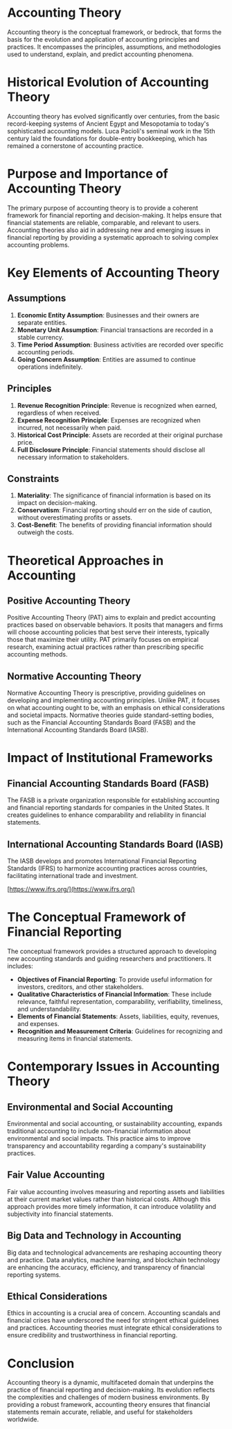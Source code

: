 # Accounting Theory

Accounting theory is the conceptual framework, or bedrock, that forms the basis for the evolution and application of accounting principles and practices. It encompasses the principles, assumptions, and methodologies used to understand, explain, and predict accounting phenomena.

# Historical Evolution of Accounting Theory

Accounting theory has evolved significantly over centuries, from the basic record-keeping systems of Ancient Egypt and Mesopotamia to today's sophisticated accounting models. Luca Pacioli's seminal work in the 15th century laid the foundations for double-entry bookkeeping, which has remained a cornerstone of accounting practice.

# Purpose and Importance of Accounting Theory

The primary purpose of accounting theory is to provide a coherent framework for financial reporting and decision-making. It helps ensure that financial statements are reliable, comparable, and relevant to users. Accounting theories also aid in addressing new and emerging issues in financial reporting by providing a systematic approach to solving complex accounting problems.

# Key Elements of Accounting Theory

## Assumptions

1. **Economic Entity Assumption**: Businesses and their owners are separate entities.
2. **Monetary Unit Assumption**: Financial transactions are recorded in a stable currency.
3. **Time Period Assumption**: Business activities are recorded over specific accounting periods.
4. **Going Concern Assumption**: Entities are assumed to continue operations indefinitely.

## Principles

1. **Revenue Recognition Principle**: Revenue is recognized when earned, regardless of when received.
2. **Expense Recognition Principle**: Expenses are recognized when incurred, not necessarily when paid.
3. **Historical Cost Principle**: Assets are recorded at their original purchase price.
4. **Full Disclosure Principle**: Financial statements should disclose all necessary information to stakeholders.

## Constraints

1. **Materiality**: The significance of financial information is based on its impact on decision-making.
2. **Conservatism**: Financial reporting should err on the side of caution, without overestimating profits or assets.
3. **Cost-Benefit**: The benefits of providing financial information should outweigh the costs.

# Theoretical Approaches in Accounting

## Positive Accounting Theory

Positive Accounting Theory (PAT) aims to explain and predict accounting practices based on observable behaviors. It posits that managers and firms will choose accounting policies that best serve their interests, typically those that maximize their utility. PAT primarily focuses on empirical research, examining actual practices rather than prescribing specific accounting methods.

## Normative Accounting Theory

Normative Accounting Theory is prescriptive, providing guidelines on developing and implementing accounting principles. Unlike PAT, it focuses on what accounting ought to be, with an emphasis on ethical considerations and societal impacts. Normative theories guide standard-setting bodies, such as the Financial Accounting Standards Board (FASB) and the International Accounting Standards Board (IASB).

# Impact of Institutional Frameworks

## Financial Accounting Standards Board (FASB)

The FASB is a private organization responsible for establishing accounting and financial reporting standards for companies in the United States. It creates guidelines to enhance comparability and reliability in financial statements.

## International Accounting Standards Board (IASB)

The IASB develops and promotes International Financial Reporting Standards (IFRS) to harmonize accounting practices across countries, facilitating international trade and investment.

[https://www.ifrs.org/](https://www.ifrs.org/)

# The Conceptual Framework of Financial Reporting

The conceptual framework provides a structured approach to developing new accounting standards and guiding researchers and practitioners. It includes:

- **Objectives of Financial Reporting**: To provide useful information for investors, creditors, and other stakeholders.
- **Qualitative Characteristics of Financial Information**: These include relevance, faithful representation, comparability, verifiability, timeliness, and understandability.
- **Elements of Financial Statements**: Assets, liabilities, equity, revenues, and expenses.
- **Recognition and Measurement Criteria**: Guidelines for recognizing and measuring items in financial statements.

# Contemporary Issues in Accounting Theory

## Environmental and Social Accounting

Environmental and social accounting, or sustainability accounting, expands traditional accounting to include non-financial information about environmental and social impacts. This practice aims to improve transparency and accountability regarding a company's sustainability practices.

## Fair Value Accounting

Fair value accounting involves measuring and reporting assets and liabilities at their current market values rather than historical costs. Although this approach provides more timely information, it can introduce volatility and subjectivity into financial statements.

## Big Data and Technology in Accounting

Big data and technological advancements are reshaping accounting theory and practice. Data analytics, machine learning, and blockchain technology are enhancing the accuracy, efficiency, and transparency of financial reporting systems.

## Ethical Considerations

Ethics in accounting is a crucial area of concern. Accounting scandals and financial crises have underscored the need for stringent ethical guidelines and practices. Accounting theories must integrate ethical considerations to ensure credibility and trustworthiness in financial reporting.

# Conclusion

Accounting theory is a dynamic, multifaceted domain that underpins the practice of financial reporting and decision-making. Its evolution reflects the complexities and challenges of modern business environments. By providing a robust framework, accounting theory ensures that financial statements remain accurate, reliable, and useful for stakeholders worldwide.